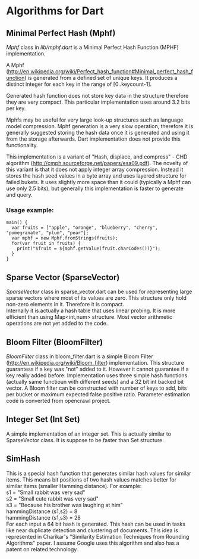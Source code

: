 #  Algorithms for Dart 

## Minimal Perfect Hash (Mphf)

*Mphf* class in *lib/mphf.dart* is a Minimal Perfect Hash Function (MPHF) implementation.

A Mphf (http://en.wikipedia.org/wiki/Perfect_hash_function#Minimal_perfect_hash_function) is generated from a defined set of unique keys. It produces a distinct integer for each key in the range of [0..keycount-1].

Generated hash function does not store key data in the structure therefore they are very compact. 
This particular implementation uses around 3.2 bits per key. 
 
Mphfs may be useful for very large look-up structures such as language model compression. 
Mphf generation is a very slow operation, therefore it is generally suggested storing the hash data once it is generated and using it from the storage afterwards. 
Dart implementation does not provide this functionality.

This implementation is a variant of "Hash, displace, and compress" - CHD algorithm (http://cmph.sourceforge.net/papers/esa09.pdf). 
The novelty of this variant is that it does not apply integer array compression. Instead it stores the hash seed values in a byte array and uses layered structure for failed bukets.
It uses slightly more space than it could (typically a Mphf can use only 2.5 bits), but generally this implementation is faster to generate and query. 

### Usage example:

	main() {
	  var fruits = ["apple", "orange", "blueberry", "cherry", "pomegranate", "plum", "pear"];
	  var mphf = new Mphf.fromStrings(fruits);
	  for(var fruit in fruits) {
	    print("$fruit = ${mphf.getValue(fruit.charCodes())}");
	  }
	}

## Sparse Vector (SparseVector)
*SparseVector* class in sparse_vector.dart can be used for representing large sparse vectors where most of its values are zero. 
This structure only hold non-zero elements in it. Therefore it is compact.   
Internally it is actually a hash table that uses linear probing. It is more efficient than using Map<int,num> structure. Most vector arithmetic operations are not yet added to the code.

## Bloom Filter (BloomFilter)
*BloomFilter* class in bloom_filter.dart is a simple Bloom Filter (http://en.wikipedia.org/wiki/Bloom_filter) implementation. 
This structure guarantess if a key was "not" added to it. However it cannot guarantee if a key really added before.
Implementation uses three simple hash functions (actually same functioun with different seeds) and a 32 bit int backed bit vector.
A Bloom filter can be constructed with number of keys to add, bits per bucket or maximum expected false positive ratio. Parameter estimation code is 
converted from opencrawl project.

## Integer Set (Int Set)  
A simple implementation of an integer set. This is actually similar to SparseVector class. It is suppose to be
faster than Set<int> structure.

## SimHash
This is a special hash function that generates similar hash values for similar items. This means
bit positions of two hash values matches better for similar items (smaller Hamming distance).  For example:  
	s1 = "Small rabbit was very sad"     
	s2 = "Small cute rabbit was very sad"  
	s3 = "Because his brother was laughing at him"  
	hammingDistance (s1,s2) = 8  
	hammingDistance (s1,s3) = 28  
For each input a 64 bit hash is generated. This hash can be used in tasks like near duplicate detection and clustering of documents.
This idea is represented in Charikar's "Similarity Estimation Techniques from Rounding Algorithms" paper. I assume Google uses this
algorithm and also has a patent on related technology.
 



 

